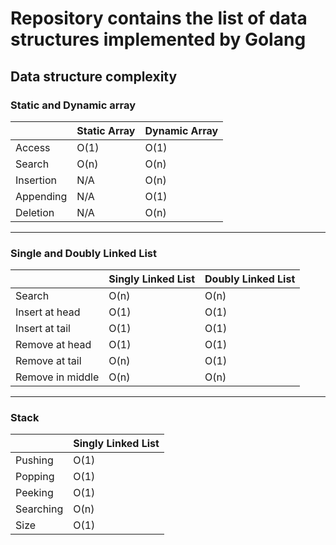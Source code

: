 # Repository contains the list of data structures implemented by Golang

## Data structure complexity

### Static and Dynamic array

||Static Array| Dynamic Array|
| ----------- | ----------- | ----------- |
| Access | O(1) | O(1) |
| Search | O(n) | O(n) |
| Insertion | N/A | O(n) |
| Appending | N/A | O(1) |
| Deletion | N/A | O(n) |

----

### Single and Doubly Linked List

||Singly Linked List| Doubly Linked List|
| ----------- | ----------- | ----------- |
| Search | O(n) | O(n) |
| Insert at head | O(1) | O(1) |
| Insert at tail | O(1) | O(1) |
| Remove at head | O(1) | O(1) |
| Remove at tail | O(n) | O(1) |
| Remove in middle | O(n) | O(n) |

----

### Stack

||Singly Linked List|
| ----------- | ----------- |
| Pushing | O(1) |
| Popping | O(1) |
| Peeking | O(1) |
| Searching | O(n) |
| Size | O(1) |
